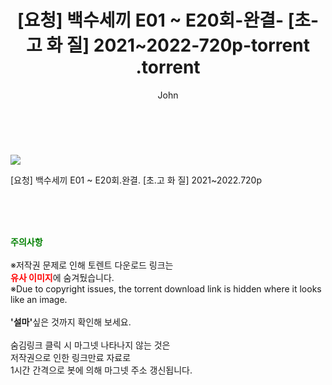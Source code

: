 ﻿---
layout: post
title:  "                   [요청] 백수세끼 E01 ~ E20회-완결- [초-고 화 질] 2021~2022-720p-torrent                .torrent"
author: John
categories: [ 드라마 ]
tags: [  ]
image: https://torrentrj57.com/uploadfile/full/65000795c8db17c54914961b6e5693b0f0686d7f.jpg 
description: "                   [요청] 백수세끼 E01 ~ E20회-완결- [초-고 화 질] 2021~2022-720p-torrent                 torrent 정보 공유"
toc: true
toc_sticky: true
---

<br>
<p><img src="https://torrentrj57.com/uploadfile/full/65000795c8db17c54914961b6e5693b0f0686d7f.jpg"/></p>
 [요청] 백수세끼 E01 ~ E20회.완결. [초.고 화 질] 2021~2022.720p  
    
<br><br><br>
<p data-ke-size="size16"><b><span style="color: green;">주의사항</span></b><br /><br />※저작권 문제로 인해 토렌트 다운로드 링크는<br /><b><span style="color: red;">유사 이미지</span></b>에 숨겨뒀습니다.<br />※Due to copyright issues, the torrent download link is hidden where it looks like an image.<br /><br /><b>'설마'</b>싶은 것까지 확인해 보세요.<br /><br />숨김링크 클릭 시 마그넷 나타나지 않는 것은<br />저작권으로 인한 링크만료 자료로<br />1시간 간격으로 봇에 의해 마그넷 주소 갱신됩니다.</p>
